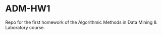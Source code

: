 # ADM-HW1
Repo for the first homework of the Algorithmic Methods in Data Mining &amp; Laboratory course.
